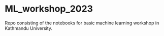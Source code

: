 # ML_workshop_2023
Repo consisting of the notebooks for basic machine learning workshop in Kathmandu University.  
